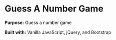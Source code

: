 <h1>Guess A Number Game</h1>
<p><b>Purpose:</b> Guess a number game</p>
<p><b>Built with:</b> Vanilla JavaScript, jQuery, and Bootstrap</p>
